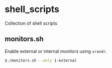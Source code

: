 # shell_scripts
Collection of shell scripts


## monitors.sh
Enable external or internal monitors using `xrandr`.

```bash
$./monitors.sh --only 1-external
```
